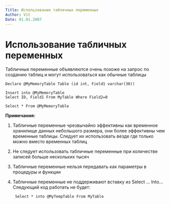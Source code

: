 ```yaml
---
Title: Использование табличных переменных
Author: Vit
Date: 01.01.2007
---
```



Использование табличных переменных
==================================

Табличные переменные объявляются очень похоже на запрос по созданию
таблиц и могут использоваться как обычные таблицы

    Declare @MyMemoryTable Table (id int, Field1 varchar(30))
     
    Insert into @MyMemoryTable
    Select ID, Field1 From MyTable Where Field2=0
     
    Select * From @MyMemoryTable

**Примечания:**

1. Табличные переменные чрезвычайно эффективны как временное хранилище
данных небольшого размера, они более эффективны чем временные таблицы.
Следует их использовать везде где только можно вместо временных таблиц

2. Не следует использовать табличные переменные при количестве записей
больше нескольких тысяч

3. Табличные переменные нельзя передавать как параметры в процедуры и
функции

4. Табличные переменные не поддерживают вставку из Select ... Into...
Следующий код работать не будет:

        Select * into @MyTempTable From MyTable
